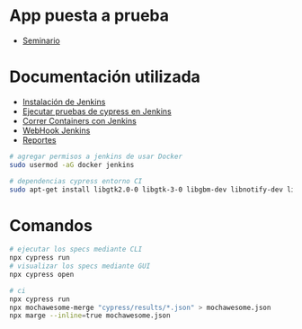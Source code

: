 # App puesta a prueba

- [Seminario](https://github.com/alanfvn/seminario/)

# Documentación utilizada
- [Instalación de Jenkins](https://solutiontoolkit.com/2023/04/complete-guide-setting-up-aws-ec2-instance-with-ubuntu-os-and-jenkins/)
- [Ejecutar pruebas de cypress en Jenkins](https://www.lambdatest.com/blog/jenkins-and-cypress-tutorial/)
- [Correr Containers con Jenkins](https://www.youtube.com/watch?v=ZPD_PzGOvFM)
- [WebHook Jenkins](https://www.youtube.com/watch?v=PhxZamqYJws)
- [Reportes](https://medium.com/@mvairamuthu20000/how-to-generate-html-reports-in-cypress-a34d2eb3675e)

```bash
# agregar permisos a jenkins de usar Docker
sudo usermod -aG docker jenkins
```

```bash
# dependencias cypress entorno CI
sudo apt-get install libgtk2.0-0 libgtk-3-0 libgbm-dev libnotify-dev libnss3 libxss1 libasound2 libxtst6 xauth xvfb
```



# Comandos

```bash
# ejecutar los specs mediante CLI
npx cypress run 
# visualizar los specs mediante GUI
npx cypress open
```

```bash
# ci
npx cypress run 
npx mochawesome-merge "cypress/results/*.json" > mochawesome.json
npx marge --inline=true mochawesome.json
```
